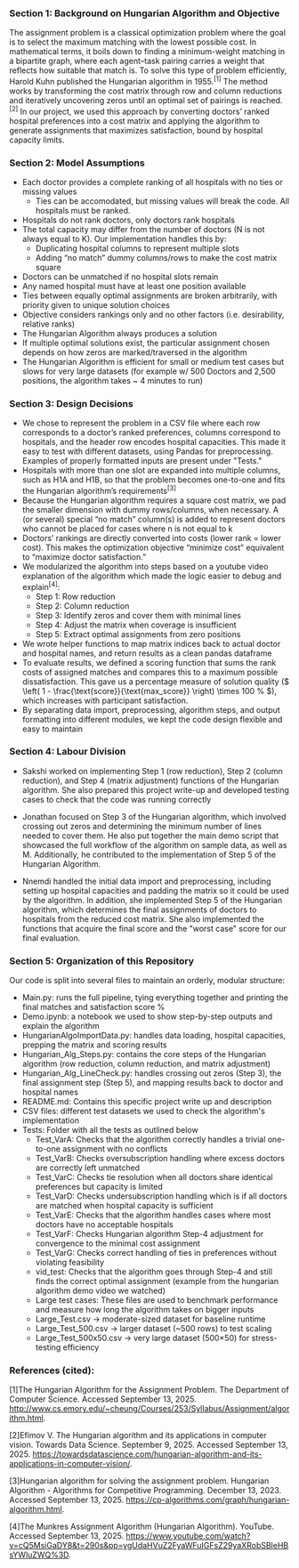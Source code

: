 ### Section 1: Background on Hungarian Algorithm and Objective

The assignment problem is a classical optimization problem where the goal is to select the maximum matching with the lowest possible cost. In mathematical terms, it boils down to finding a minimum-weight matching in a bipartite graph, where each agent–task pairing carries a weight that reflects how suitable that match is. To solve this type of problem efficiently, Harold Kuhn published the Hungarian algorithm in 1955.<sup>[1]</sup> The method works by transforming the cost matrix through row and column reductions and iteratively uncovering zeros until an optimal set of pairings is reached.<sup>[2]</sup> In our project, we used this approach by converting doctors’ ranked hospital preferences into a cost matrix and applying the algorithm to generate assignments that maximizes satisfaction, bound by hospital capacity limits.

### Section 2: Model Assumptions
- Each doctor provides a complete ranking of all hospitals with no ties or missing values
  - Ties can be accomodated, but missing values will break the code.  All hospitals must be ranked.
- Hospitals do not rank doctors, only doctors rank hospitals
- The total capacity may differ from the number of doctors (N is not always equal to K). Our implementation handles this by:
  - Duplicating hospital columns to represent multiple slots
  - Adding “no match” dummy columns/rows to make the cost matrix square
- Doctors can be unmatched if no hospital slots remain
- Any named hospital must have at least one position available
- Ties between equally optimal assignments are broken arbitrarily, with priority given to unique solution choices
- Objective considers rankings only and no other factors (i.e. desirability, relative ranks)
- The Hungarian Algorithm always produces a solution
- If multiple optimal solutions exist, the particular assignment chosen depends on how zeros are marked/traversed in the algorithm
- The Hungarian Algorithm is efficient for small or medium test cases but slows for very large datasets (for example w/ 500 Doctors and 2,500 positions, the algorithm takes ~ 4 minutes to run)

### Section 3: Design Decisions

- We chose to represent the problem in a CSV file where each row corresponds to a doctor’s ranked preferences, columns correspond to hospitals, and the header row encodes hospital capacities. This made it easy to test with different datasets, using Pandas for preprocessing.  Examples of properly formatted inputs are present under "Tests."
- Hospitals with more than one slot are expanded into multiple columns, such as H1A and H1B, so that the problem becomes one-to-one and fits the Hungarian algorithm’s requirements<sup>[3]</sup>
- Because the Hungarian algorithm requires a square cost matrix, we pad the smaller dimension with dummy rows/columns, when necessary. A (or several) special “no match” column(s) is added to represent doctors who cannot be placed for cases where n is not equal to k
- Doctors’ rankings are directly converted into costs (lower rank = lower cost). This makes the optimization objective “minimize cost” equivalent to “maximize doctor satisfaction.”
- We modularized the algorithm into steps based on a youtube video explanation of the algorithm which made the logic easier to debug and explain<sup>[4]</sup>:
     - Step 1: Row reduction
     - Step 2: Column reduction
     - Step 3: Identify zeros and cover them with minimal lines
     - Step 4: Adjust the matrix when coverage is insufficient
     - Step 5: Extract optimal assignments from zero positions
- We wrote helper functions to map matrix indices back to actual doctor and hospital names, and return results as a clean pandas dataframe
- To evaluate results, we defined a scoring function that sums the rank costs of assigned matches and compares this to a maximum possible dissatisfaction. This gave us a percentage measure of solution quality ($ \left( 1 - \frac{\text{score}}{\text{max\_score}} \right) \times 100 \% $), which increases with participant satisfaction. 
- By separating data import, preprocessing, algorithm steps, and output formatting into different modules, we kept the code design flexible and easy to maintain

### Section 4: Labour Division

- Sakshi worked on implementing Step 1 (row reduction), Step 2 (column reduction), and Step 4 (matrix adjustment) functions of the Hungarian algorithm. She also prepared this project write-up and developed testing cases to check that the code was running correctly

- Jonathan focused on Step 3 of the Hungarian algorithm, which involved crossing out zeros and determining the minimum number of lines needed to cover them. He also put together the main demo script that showcased the full workflow of the algorithm on sample data, as well as M. Additionally, he contributed to the implementation of Step 5 of the Hungarian Algorithm. 

- Nnemdi handled the initial data import and preprocessing, including setting up hospital capacities and padding the matrix so it could be used by the algorithm. In addition, she implemented Step 5 of the Hungarian algorithm, which determines the final assignments of doctors to hospitals from the reduced cost matrix. She also implemented the functions that acquire the final score and the "worst case" score for our final evaluation.

### Section 5: Organization of this Repository
Our code is split into several files to maintain an orderly, modular structure:
- Main.py: runs the full pipeline, tying everything together and printing the final matches and satisfaction score %
- Demo.ipynb: a notebook we used to show step-by-step outputs and explain the algorithm
- HungarianAlgoImportData.py: handles data loading, hospital capacities, prepping the matrix and scoring results
- Hungarian_Alg_Steps.py: contains the core steps of the Hungarian algorithm (row reduction, column reduction, and matrix adjustment)
- Hungarian_Alg_LineCheck.py: handles crossing out zeros (Step 3), the final assignment step (Step 5), and mapping results back to doctor and hospital names
- README.md: Contains this specific project write up and description
- CSV files: different test datasets we used to check the algorithm's implementation
- Tests: Folder with all the tests as outlined below
    - Test_VarA: Checks that the algorithm correctly handles a trivial one-to-one assignment with no conflicts
    - Test_VarB: Checks oversubscription handling where excess doctors are correctly left unmatched
    - Test_VarC: Checks tie resolution when all doctors share identical preferences but capacity is limited
    - Test_VarD: Checks undersubscription handling which is if all doctors are matched when hospital capacity is sufficient
    - Test_VarE: Checks that the algorithm handles cases where most doctors have no acceptable hospitals
    - Test_VarF: Checks Hungarian algorithm Step-4 adjustment for convergence to the minimal cost assignment
    - Test_VarG: Checks correct handling of ties in preferences without violating feasibility
    - vid_test: Checks that the algorithm goes through Step-4 and still finds the correct optimal assignment (example from the hungarian algorithm demo video we watched)
    - Large test cases: These files are used to benchmark performance and measure how long the algorithm takes on bigger inputs
    - Large_Test.csv → moderate-sized dataset for baseline runtime
    - Large_Test_500.csv → larger dataset (~500 rows) to test scaling
    - Large_Test_500x50.csv → very large dataset (500×50) for stress-testing efficiency

### References (cited):

[1]The Hungarian Algorithm for the Assignment Problem. The Department of Computer Science. Accessed September 13, 2025. http://www.cs.emory.edu/~cheung/Courses/253/Syllabus/Assignment/algorithm.html.  

[2]Efimov V. The Hungarian algorithm and its applications in computer vision. Towards Data Science. September 9, 2025. Accessed September 13, 2025. https://towardsdatascience.com/hungarian-algorithm-and-its-applications-in-computer-vision/.  

[3]Hungarian algorithm for solving the assignment problem. Hungarian Algorithm - Algorithms for Competitive Programming. December 13, 2023. Accessed September 13, 2025. https://cp-algorithms.com/graph/hungarian-algorithm.html.  

[4]The Munkres Assignment Algorithm (Hungarian Algorithm). YouTube. Accessed September 13, 2025. https://www.youtube.com/watch?v=cQ5MsiGaDY8&t=290s&pp=ygUdaHVuZ2FyaWFuIGFsZ29yaXRobSBleHBsYWluZWQ%3D. 
